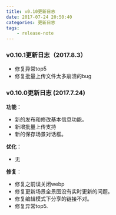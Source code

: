 ```yaml
---
title: v0.10更新日志
date: 2017-07-24 20:50:40
categories: 更新日志
tags:
    - release-note
---
```


### v0.10.1更新日志（2017.8.3）

* 修复异常top5
* 修复批量上传文件太多崩溃的bug

### v0.10.0更新日志 (2017.7.24)

**功能**：

* 新的发布和修改基本信息功能。
* 新增批量上传支持
* 新的保存场景对话框。

**优化**：
    
* 无

**修复**：

* 修复之前误关闭webp
* 修复更新场景全景图没有实时更新的问题。
* 修复编辑模式下分享的链接不对。
* 修复异常top5.

